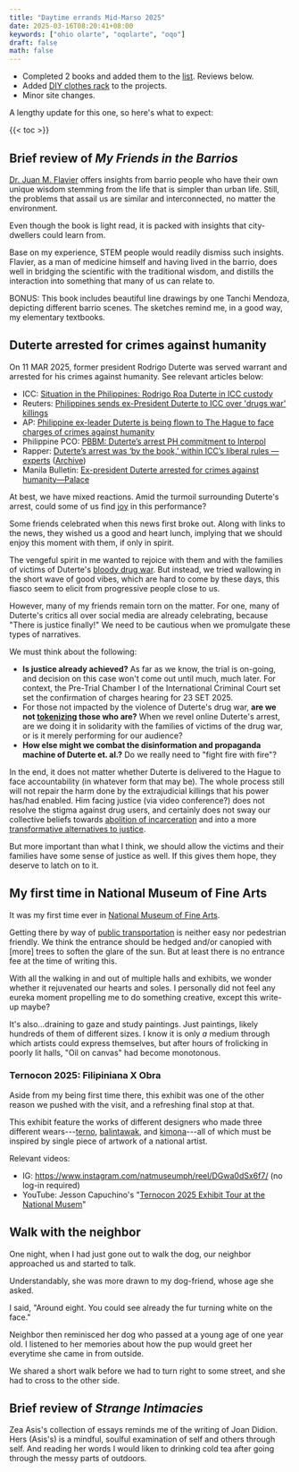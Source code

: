 ```yaml
---
title: "Daytime errands Mid-Marso 2025"
date: 2025-03-16T08:20:41+08:00
keywords: ["ohio olarte", "oqolarte", "oqo"]
draft: false
math: false
---
```


- Completed 2 books and added them to the [list](/books). Reviews below.
- Added [DIY clothes rack](/gi-clothes-rack) to the projects.
- Minor site changes.

A lengthy update for this one, so here's what to expect:

{{< toc >}}

## Brief review of *My Friends in the Barrios*

[Dr. Juan M. Flavier](https://en.wikipedia.org/wiki/Juan_Flavier) offers
insights from barrio people
who have their own unique wisdom stemming from the life that is simpler
than urban life. Still, the problems that assail us are similar and
interconnected, no matter the environment.

Even though the book is light read, it is packed with insights that
city-dwellers could learn from.

Base on my experience, STEM people would readily dismiss such insights.
Flavier, as a man of medicine himself and having lived in the barrio,
does well in bridging the scientific with the traditional wisdom, and
distills the interaction into something that many of us can relate to.

BONUS: This book includes beautiful line drawings by one Tanchi Mendoza,
depicting different barrio scenes. The sketches remind me, in a good
way, my elementary textbooks.

## Duterte arrested for crimes against humanity

On 11 MAR 2025, former president Rodrigo Duterte was served warrant and
arrested for his crimes against humanity. See relevant articles below:

- ICC: [Situation in the Philippines: Rodrigo Roa Duterte in ICC custody](https://www.icc-cpi.int/news/situation-philippines-rodrigo-roa-duterte-icc-custody)
- Reuters: [Philippines sends ex-President Duterte to ICC over 'drugs war' killings](https://www.reuters.com/world/asia-pacific/philippines-edge-prospect-arrest-ex-president-duterte-over-drug-war-2025-03-11/)
- AP: [Philippine ex-leader Duterte is being flown to The Hague to face charges of crimes against humanity](https://apnews.com/article/rodrigo-duterte-manila-philippines-icc-9b9d08b8832b43282db53418535fb245)
- Philippine PCO: [PBBM: Duterte’s arrest PH commitment to Interpol](https://pco.gov.ph/news_releases/pbbm-dutertes-arrest-ph-commitment-to-interpol/)
- Rapper: [Duterte’s arrest was ‘by the book,’ within ICC’s liberal rules — experts](https://www.rappler.com/philippines/experts-analysis-duterte-arrest-valid-within-icc-liberal-rules/) ([Archive](https://web.archive.org/web/20250314114733/https://www.rappler.com/philippines/experts-analysis-duterte-arrest-valid-within-icc-liberal-rules/))
- Manila Bulletin: [Ex-president Duterte arrested for crimes against humanity—Palace](https://mb.com.ph/2025/3/11/ex-president-duterte-arrested-for-crimes-against-humanity-palace)

At best, we have mixed reactions. Amid the turmoil surrounding Duterte's
arrest, could some of us find [joy](/joyful-militancy) in this performance?

Some friends celebrated when this news first broke out. Along
with links to the news, they wished us a good and heart lunch, implying
that we should enjoy this moment with them, if only in spirit.

The vengeful spirit in me wanted to rejoice with them and with the
families of victims of Duterte's [bloody drug war](/drugwar). But
instead, we tried wallowing in the short wave of good vibes, which are
hard to come by these days, this fiasco seem to elicit from progressive
people close to us.

However, many of my friends remain torn on the matter. For one, many of
Duterte's critics all over social media are already celebrating, because
"There is justice finally!" We need to be cautious when we promulgate
these types of narratives.

We must think about the following:
- **Is justice already achieved?** As far as we know, the trial is
  on-going, and decision on this case won't come out until much, much
  later. For context, the Pre-Trial Chamber I of the International
  Criminal Court set set the confirmation of charges hearing for 23 SET
  2025.
- For those not impacted by the violence of Duterte's drug war, **are we
  not [tokenizing](https://en.wikipedia.org/wiki/Tokenism) those who
  are?** When we revel online Duterte's arrest, are we doing it in
  solidarity with the families of victims of the drug war, or is it
  merely performing for our audience?
- **How else might we combat the disinformation and propaganda machine
  of Duterte et. al.?** Do we really need to "fight fire with fire"?

In the end, it does not matter whether Duterte is delivered to the Hague
to face accountability (in whatever form that may be). The whole process
still will not repair the harm done by the extrajudicial killings that
his power has/had enabled. Him facing justice (via video conference?)
does not resolve the stigma against drug users, and certainly does not
sway our collective beliefs towards
[abolition of incarceration](/abolition) and into a more
[transformative alternatives to justice](/transformative-justice).

But more important than what I think, we should allow the victims and
their families have some sense of justice as well. If this gives them
hope, they deserve to latch on to it.

## My first time in National Museum of Fine Arts

It was my first time ever in [National Museum of Fine Arts](https://www.nationalmuseum.gov.ph/our-museums/national-museum-of-fine-arts/).

Getting there by way of [public transportation](/transpo) is neither
easy nor pedestrian friendly. We think the entrance should be
hedged and/or canopied with [more] trees to soften the glare of the sun. But at
least there is no entrance fee at the time of writing this.

With all the walking in and out of multiple halls and exhibits, we
wonder whether it rejuvenated our hearts and soles. I personally did not
feel any eureka moment propelling me to do something creative, except
this write-up maybe?

It's also...draining to gaze and study paintings. Just paintings, likely
hundreds of them of different sizes. I know it is only *a* medium through
which artists could express themselves, but after hours of frolicking in
poorly lit halls, "Oil on canvas" had become monotonous.

### Ternocon 2025: Filipiniana X Obra

Aside from my being first time there, this exhibit was one of the other
reason we pushed with the visit, and a refreshing final stop at that.

This exhibit feature the works of different designers who made three
different wears---[terno](https://vogue.ph/fashion/the-terno-today/),
[balintawak](https://philippinefolklifemuseum.org/portfolio-items/balintawak/),
and
[kimona](https://en.wikipedia.org/wiki/Fashion_and_clothing_in_the_Philippines#Kimona_and_Patadyong)---all
of which must be inspired
by single piece of artwork of a national artist.

Relevant videos:
- IG: https://www.instagram.com/natmuseumph/reel/DGwa0dSx6f7/ (no log-in
  required)
- YouTube: Jesson Capuchino's "[Ternocon 2025 Exhibit Tour at the National Musem](https://www.youtube.com/watch?v=4FF35CICoF8)"

## Walk with the neighbor

One night, when I had just gone out to walk the dog, our neighbor
approached us and started to talk.

Understandably, she was more drawn to my dog-friend, whose age she
asked.

I said, "Around eight. You could see already the fur turning white on
the face."

Neighbor then reminisced her dog who passed at a young age of one year
old. I listened to her memories about how the pup would greet her
everytime she came in from outside.

We shared a short walk before we had to turn right to some street, and
she had to cross to the other side.

## Brief review of *Strange Intimacies*

Zea Asis's collection of essays reminds me of the writing of Joan Didion.
Hers (Asis's) is a mindful, soulful examination of self and others through self.
And reading her words I would liken to drinking cold tea after going
through the messy parts of outdoors.
